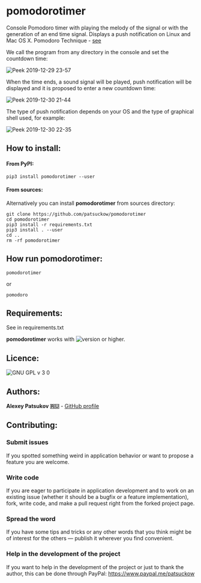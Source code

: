 # pomodorotimer
Console Pomodoro timer with playing the melody of the signal or with the 
generation of an end time signal. Displays a push notification on Linux and 
Mac OS X. Pomodoro Technique - [see](https://en.wikipedia.org/wiki/Pomodoro_Technique)

We call the program from any directory in the console and set the countdown 
time:

![Peek 2019-12-29 23-57](https://user-images.githubusercontent.com/12321741/71562830-ff9a8880-2a96-11ea-954f-24b6de496a1f.gif)

When the time ends, a sound signal will be played, push notification will be 
displayed and it is proposed to enter a new countdown time:

![Peek 2019-12-30 21-44](https://user-images.githubusercontent.com/12321741/71595788-16e87d00-2b4e-11ea-94d5-8a27e91615c7.gif)

The type of push notification depends on your OS and the type of graphical 
shell used, for example:

![Peek 2019-12-30 22-35](https://user-images.githubusercontent.com/12321741/71597566-cde7f700-2b54-11ea-83a9-133cc737d32c.gif)
## How to install:

#### From PyPI:

    pip3 install pomodorotimer --user

#### From sources:

Alternatively you can install **pomodorotimer** from sources directory:

    git clone https://github.com/patsuckow/pomodorotimer
    cd pomodorotimer
    pip3 install -r requirements.txt
    pip3 install . --user
    cd ..
    rm -rf pomodorotimer

## How run **pomodorotimer**:
```
pomodorotimer
```

or 

```
pomodoro
```

## Requirements:
See in requirements.txt

**pomodorotimer** works with ![version](https://user-images.githubusercontent.com/12321741/68495259-e298c480-0260-11ea-9d83-beab9b416562.png) or higher.


## Licence:
![GNU GPL v 3 0](https://user-images.githubusercontent.com/12321741/67310082-c4636280-f505-11e9-83a7-d23e8037c54f.png)

## Authors:

**Alexey Patsukov 🇷🇺** - [GitHub profile](https://github.com/patsuckow)

## Contributing:

### Submit issues

If you spotted something weird in application behavior or want to propose a 
feature you are welcome.

### Write code

If you are eager to participate in application development and to work on an 
existing issue (whether it should
be a bugfix or a feature implementation), fork, write code, and make a pull 
request right from the forked project page.

### Spread the word

If you have some tips and tricks or any other words that you think might be of 
interest for the others — publish it
wherever you find convenient.

### Help in the development of the project
If you want to help in the development of the project or just to thank the 
author, this can be done through PayPal: https://www.paypal.me/patsuckow
